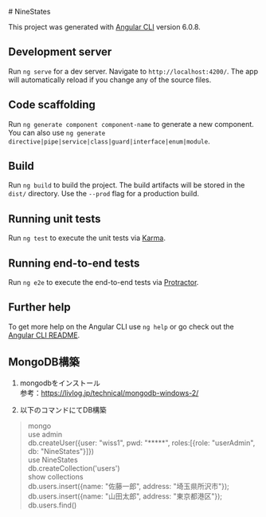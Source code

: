 ﻿﻿# NineStates

This project was generated with [Angular CLI](https://github.com/angular/angular-cli) version 6.0.8.

## Development server

Run `ng serve` for a dev server. Navigate to `http://localhost:4200/`. The app will automatically reload if you change any of the source files.

## Code scaffolding

Run `ng generate component component-name` to generate a new component. You can also use `ng generate directive|pipe|service|class|guard|interface|enum|module`.

## Build

Run `ng build` to build the project. The build artifacts will be stored in the `dist/` directory. Use the `--prod` flag for a production build.

## Running unit tests

Run `ng test` to execute the unit tests via [Karma](https://karma-runner.github.io).

## Running end-to-end tests

Run `ng e2e` to execute the end-to-end tests via [Protractor](http://www.protractortest.org/).

## Further help

To get more help on the Angular CLI use `ng help` or go check out the [Angular CLI README](https://github.com/angular/angular-cli/blob/master/README.md).

## MongoDB構築
1. mongodbをインストール  
参考：https://livlog.jp/technical/mongodb-windows-2/

2. 以下のコマンドにてDB構築

> mongo  
> use admin  
> db.createUser({user: "wiss1", pwd: "*****", roles:[{role: "userAdmin", db: "NineStates"}]})  
> use NineStates  
> db.createCollection('users')  
> show collections  
> db.users.insert({name: "佐藤一郎", address: "埼玉県所沢市"});  
> db.users.insert({name: "山田太郎", address: "東京都港区"});  
> db.users.find()

